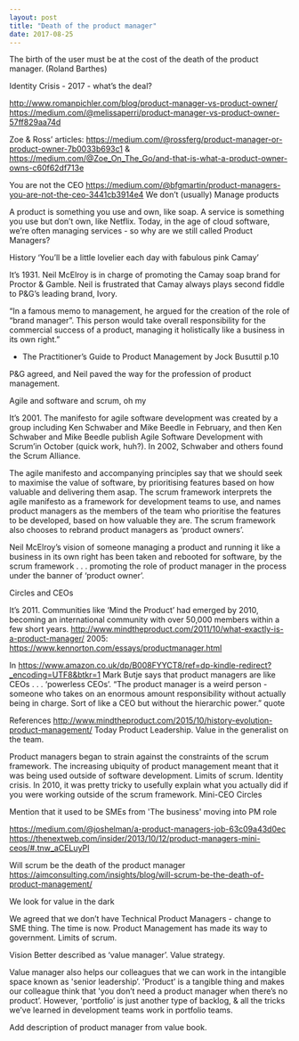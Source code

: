 ```yaml
---
layout: post
title: "Death of the product manager"
date: 2017-08-25
---
```


The birth of the user must be at the cost of the death of the product manager.
(Roland Barthes)

Identity Crisis - 2017 - what’s the deal?

http://www.romanpichler.com/blog/product-manager-vs-product-owner/ 
https://medium.com/@melissaperri/product-manager-vs-product-owner-57ff829aa74d 

Zoe & Ross’ articles: https://medium.com/@rossferg/product-manager-or-product-owner-7b0033b693c1 & https://medium.com/@Zoe_On_The_Go/and-that-is-what-a-product-owner-owns-c60f62df713e 

You are not the CEO
https://medium.com/@bfgmartin/product-managers-you-are-not-the-ceo-3441cb3914e4 
We don’t (usually) Manage products

A product is something you use and own, like soap.
A service is something you use but don’t own, like Netflix.
Today, in the age of cloud software, we’re often managing services - so why are we still called Product Managers?

History
‘You’ll be a little lovelier each day with fabulous pink Camay’

It’s 1931.
Neil McElroy is in charge of promoting the Camay soap brand for Proctor & Gamble. 
Neil is frustrated that Camay always plays second fiddle to P&G’s leading brand, Ivory. 

“In a famous memo to management, he argued for the creation of the role of “brand manager”. This person would take overall responsibility for the commercial success of a product, managing it holistically like a business in its own right.”
- The Practitioner’s Guide to Product Management by Jock Busuttil p.10

P&G agreed, and Neil paved the way for the profession of product management.

Agile and software and scrum, oh my

It’s 2001.
The manifesto for agile software development was created by a group including Ken Schwaber and Mike Beedle in February, and then Ken Schwaber and Mike Beedle publish Agile Software Development with Scrum’in October (quick work, huh?). In 2002, Schwaber and others found the Scrum Alliance.

The agile manifesto and accompanying principles say that we should seek to maximise the value of software, by prioritising features based on how valuable and delivering them asap. The scrum framework interprets the agile manifesto as a framework for development teams to use, and names product managers as the members of the team who prioritise the features to be developed, based on how valuable they are. The scrum framework also chooses to rebrand product managers as ‘product owners’. 

Neil McElroy’s vision of someone managing a product and running it like a business in its own right has been taken and rebooted for software, by the scrum framework . . . promoting the role of product manager in the process under the banner of ‘product owner’.

Circles and CEOs

It’s 2011.
Communities like ‘Mind the Product’ had emerged by 2010, becoming an international community with over 50,000 members within a few short years.
http://www.mindtheproduct.com/2011/10/what-exactly-is-a-product-manager/ 
2005: https://www.kennorton.com/essays/productmanager.html 

In https://www.amazon.co.uk/dp/B008FYYCT8/ref=dp-kindle-redirect?_encoding=UTF8&btkr=1 Mark Butje says that product managers are like CEOs . . . ‘powerless CEOs’. 
“The product manager is a weird person - someone who takes on an enormous amount responsibility without actually being in charge. Sort of like a CEO but without the hierarchic power.” quote

References
http://www.mindtheproduct.com/2015/10/history-evolution-product-management/
Today
Product Leadership.
Value in the generalist on the team.

Product managers began to strain against the constraints of the scrum framework.
The increasing ubiquity of product management meant that it was being used outside of software development.
Limits of scrum.
Identity crisis. In 2010, it was pretty tricky to usefully explain what you actually did if you were working outside of the scrum framework.
Mini-CEO
Circles

Mention that it used to be SMEs from 'The business' moving into PM role

https://medium.com/@joshelman/a-product-managers-job-63c09a43d0ec
https://thenextweb.com/insider/2013/10/12/product-managers-mini-ceos/#.tnw_aCELuyPI 

Will scrum be the death of the product manager
https://aimconsulting.com/insights/blog/will-scrum-be-the-death-of-product-management/ 

We look for value in the dark

We agreed that we don’t have Technical Product Managers - change to SME thing.
The time is now.
Product Management has made its way to government.
Limits of scrum.

Vision
Better described as ‘value manager’.
Value strategy.

Value manager also helps our colleagues that we can work in the intangible space known as 'senior leadership’. 'Product’ is a tangible thing and makes our colleague think that 'you don’t need a product manager when there’s no product’. However, 'portfolio’ is just another type of backlog, & all the tricks we’ve learned in development teams work in portfolio teams.

Add description of product manager from value book.
